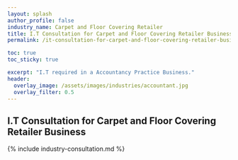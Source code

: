 ```yaml
---
layout: splash 
author_profile: false 
industry_name: Carpet and Floor Covering Retailer
title: I.T Consultation for Carpet and Floor Covering Retailer Business
permalink: /it-consultation-for-carpet-and-floor-covering-retailer-business

toc: true
toc_sticky: true

excerpt: "I.T required in a Accountancy Practice Business."
header:
  overlay_image: /assets/images/industries/accountant.jpg
  overlay_filter: 0.5 
---
```


## I.T Consultation for Carpet and Floor Covering Retailer Business

{% include industry-consultation.md %}
